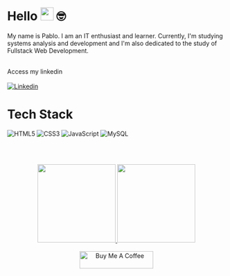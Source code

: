 # Hello <img src="https://media.giphy.com/media/hvRJCLFzcasrR4ia7z/giphy.gif" width="30"> 🤓

My name is Pablo. I am an IT enthusiast and learner. Currently, I'm studying systems analysis and development and I'm also dedicated to the study of Fullstack Web Development.
<br><br>

Access my linkedin <br><br>
<a href="https://www.linkedin.com/in/pablosantos-cg/" target="_blank">
  <img align="center" src="https://img.shields.io/badge/LinkedIn-0077B5?style=for-the-badge&logo=linkedin&logoColor=white" alt="Linkedin"/>
</a>
<br>
# Tech Stack
![HTML5](https://img.shields.io/badge/-HTML5-232323?style=flat&labelColor=E34F26&logo=html5&logoColor=ffffff)
![CSS3](https://img.shields.io/badge/-CSS3-232323?style=flat&labelColor=1572B6&logo=css3&logoColor=ffffff)
![JavaScript](https://img.shields.io/badge/-JavaScript-232323?style=flat&labelColor=000000&logo=javascript&logoColor=F7DF1E)
![MySQL](https://img.shields.io/badge/-MySQL-232323?style=flat&labelColor=4479A1&logo=mysql&logoColor=ffffff)

<br><br>

<div align="center">
  <a href="https://github.com/PabloSantos-CG">
  <img height="180em" src="https://github-readme-stats.vercel.app/api?username=PabloSantos-CG&show_icons=true&theme=dark&include_all_commits=true&count_private=true"/>
  <img height="180em" src="https://github-readme-stats.vercel.app/api/top-langs/?username=PabloSantos-CG&layout=compact&langs_count=7&theme=dark"/>
</div>
    
<div align="center"><br>
  <img src="https://cdn.buymeacoffee.com/buttons/default-red.png" alt="Buy Me A Coffee" height="40" width="170">
</div>
